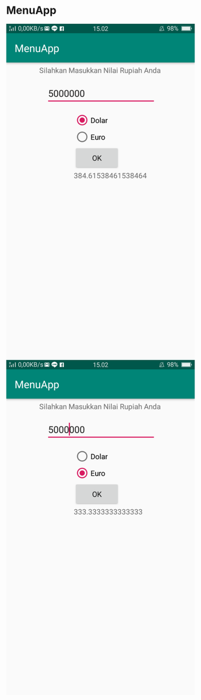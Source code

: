 # MenuApp
![alt text](https://github.com/PatriciaDianPaska/MenuApp/blob/master/SSMenuApp/Dolar.png)
![alt text](https://github.com/PatriciaDianPaska/MenuApp/blob/master/SSMenuApp/Euro.png)
